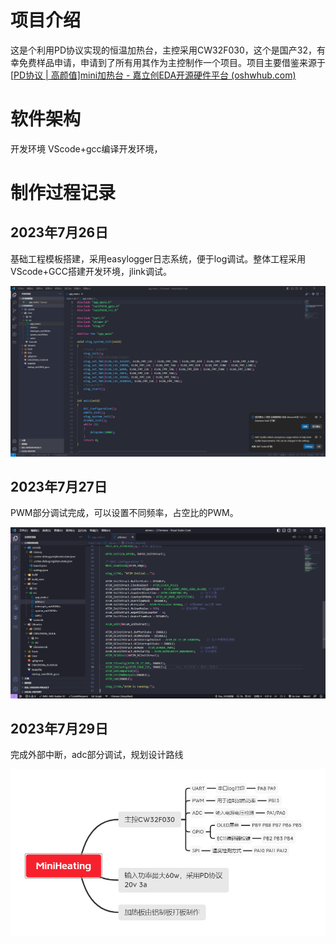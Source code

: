 # 项目介绍
这是个利用PD协议实现的恒温加热台，主控采用CW32F030，这个是国产32，有幸免费样品申请，申请到了所有用其作为主控制作一个项目。项目主要借鉴来源于[[PD协议 | 高颜值\]mini加热台 - 嘉立创EDA开源硬件平台 (oshwhub.com)](https://oshwhub.com/littleoandlittleq/bian-xie-jia-re-tai)

# 软件架构
开发环境 VScode+gcc编译开发环境，

# 制作过程记录

## 2023年7月26日

基础工程模板搭建，采用easylogger日志系统，便于log调试。整体工程采用VScode+GCC搭建开发环境，jlink调试。

![img](pic/1.png)

## 2023年7月27日

PWM部分调试完成，可以设置不同频率，占空比的PWM。

![1690470426680](pic/1690470426680.png)

## 2023年7月29日

完成外部中断，adc部分调试，规划设计路线

![1690989359742](pic/1690989359742.png)

